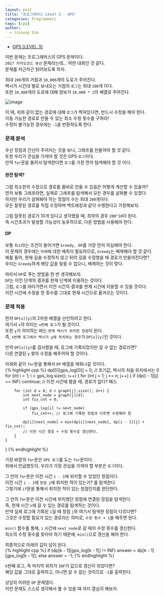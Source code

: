 ```yaml
---
layout: post
title: "프로그래머스 Level 3 - GPS"
categories: Programmers
tags: [cpp]
author:
  - Jinseop Sim
---
```

- [GPS [LEVEL 3]](https://school.programmers.co.kr/learn/courses/30/lessons/1837)  

이번 문제는 프로그래머스의 GPS 문제이다.  
```2017 카카오코드 본선``` 문제라는데... 어떤 대회인 것 같다.  
문제를 차근차근 읽어보도록 하자.  

최대 ```200```개의 거점과 ```10,000```개의 도로가 주어진다.  
택시가 시간대 별로 보내오는 거점의 ```로그```는 최대 ```100```개 이다.  
또한 ```10,000```개의 도로에 대해 정보가 ```10,000 * 2```의 배열로 주어진다.  

![image](https://github.com/Jinseop-Sim/Jinseop-Sim.github.io/assets/71700079/bbc0f3f5-cb2e-41f6-8a8b-feee121d3aa5)  

이 때, 위와 같이 없는 경로에 대해 ```로그```가 찍혀있다면, 반드시 수정을 해야 한다.  
이동 가능한 경로로 만들 수 있는 최소 수정 횟수를 구하라!  
수정이 불가능한 경우에는 ```-1```을 반환하도록 한다.  

### 문제 분석
우선 정점과 간선이 주어지는 것을 보니, 그래프를 만들어야 할 것 같다.  
또한 우리가 관심을 가져야 할 것은 GPS ```로그```이다.  
만약 ```for```문을 돌려서 탐색한다면 ```로그```를 가장 먼저 탐색해야 할 것 이다.   

#### 완전 탐색?
그럼 최소한의 수정으로 경로를 올바로 만들 수 있음은 어떻게 계산할 수 있을까?  
먼저 보통 그래프라면, 실제로 그래프를 탐색해서 모든 경우를 살펴볼 수 있겠다.  
하지만 우리가 살펴봐야 하는 정점의 수는 최대 ```200```개이다.  
모든 잘못된 경로를 직접 수정하며 백트래킹과 같이 수행한다고 가정해보자.  

그럼 잘못된 경로가 10개 있다고 생각했을 때, 최악의 경우 ```200^10```이 된다.  
즉 시간초과가 발생할 가능성이 농후하므로, 다른 방법을 사용해야 한다.  

#### DP
보통 ```최소```라는 조건이 들어가면 ```Greedy, DP```를 가장 먼저 의심해야 한다.  
이 문제의 경우에는 ```미래```에 대한 예측이 필요하므로, ```Greedy```는 배제해야 할 것 같다.  
예를 들어, 현재 길을 수정하지 않고 뒤의 길을 수정했을 때 경로가 만들어진다면?  
우리는 ```Greedy```하게 해당 값을 찾을 수 없으니, 배제하는 것이 맞다.  

따라서 ```DP```로 푸는 방법을 한 번 생각해보자.  
```DP```는 이전 단계의 결과를 현재 단계에 이용하는 것이다.  
그럼, ```로그```를 따라가면서 이전 시간의 결과를 현재 시간에 이용할 수 있을 것이다.  
이전 시간에 수정을 한 횟수를 그대로 현재 시간으로 옮겨오는 것이다.  

### 문제 적용
먼저 ```DP[x][y]```의 2차원 배열을 선언하려고 한다.  
여기서 ```x```의 의미는 ```x번째 로그```가 될 것이다.  
또한 ```y```가 의미하는 바는 ```현재 택시가 위치한 정점```이 된다.  
즉, ```x번째 로그에서 택시가 y에 위치하는 경우```가 ```DP[x][y]```인 것이다.  

만약 ```DP[x][y]```를 검사했을 때, 로그에 기록되었지만 갈 수 없는 경로라면?  
다른 연결된 ```y``` 찾아 수정을 해주어야 할 것이다.  

아래와 같이 ```for```문을 통해서 ```DP``` 배열을 채워나갈 것이다.  
{% highlight cpp %}
dp[0][gps_log[0]] = 0; // 초기값, 택시의 처음 위치에서는 0
for (int i = 1; i < gps_log.size(); i++) {
    for (int j = 1; j <= n; j++) { 
        if (dp[i - 1][j] == INF)
            continue; // 이전 시간에 봤을 때, 경로가 없다? 패스
            
        for (int d = 0; d < graph[j].size(); d++) {
            int next_node = graph[j][d];
            int fix_cnt = 0;

            if (gps_log[i] != next_node)
                fix_cnt++; // 로그에 기록된 정점과 다르면 수정해야 함

            dp[i][next_node] = min(dp[i][next_node], dp[i - 1][j] + fix_cnt);
            // 이전 시간 경로 + 수정 횟수로 갱신한다.
        }
    }
}
{% endhighlight %}  

가장 바깥의 ```for```문은 ```GPS 로그```를 도는 ```for```문이다.  
위에서 언급했듯이, 우리가 가장 관심을 가져야 할 부분은 ```로그```이다.  

그 안의 ```for```문은 이전 시간 ```i - 1```에 위치할 수 있었던 정점이다.  
이전 시간 ```i - 1```에 ```정점 j```에 위치한 적이 있는가? 를 탐색한다.  
그렇기에 ```if```문을 통해서 위치한 적이 있는 정점인지를 판단한다.  

그 안의 ```for```문은 이전 시간에 위치했던 정점에 연결된 정점을 탐색한다.  
즉, 현재 시간 ```i```에 갈 수 있는 경로를 탐색하는 것이다.  
만약 실제 로그에 기록된 ```i```일 때 정점 ```j```와 여기서 탐색한 정점이 다르다면?  
그것은 수정할 필요가 있는 경로라는 의미로, ```수정 횟수 + 1```을 해주면 된다.  

```min()``` 함수를 통해, ```i``` 시간에 ```next_node```로 갈 때의 수정 횟수를 갱신한다.  
최소의 수정 횟수를 찾아야 하기 때문에, ```min()```으로 갱신을 해야 한다.  

최종적으로 아래의 값이 답이 된다.  
{% highlight cpp %}
if (dp[k - 1][gps_log[k - 1]] != INF)
        answer = dp[k - 1][gps_log[k - 1]];
    else
        answer = -1;
{% endhighlight %}  

```k```번째 로그, 즉 마지막 위치가 ```INF```가 값으로 갱신이 되었다면?  
해당 값을 그대로 출력하고, 아니면 갈 수 없는 것이므로 ```-1```을 출력한다.  

상당히 어려운 ```DP``` 문제였다.  
이런 문제도 스스로 생각해서 풀 수 있을 때 까지 열심히 해보자.  
